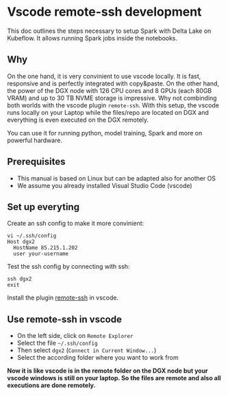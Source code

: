 # Vscode remote-ssh development

This doc outlines the steps necessary to setup Spark with Delta Lake on Kubeflow. It allows running Spark jobs inside the notebooks.

## Why

On the one hand, it is very convinient to use vscode locally. It is fast, responsive and is perfectly integrated with copy&paste. On the other hand, the power of the DGX node with 126 CPU cores and 8 GPUs (each 80GB VRAM) and up to 30 TB NVME storage is impressive. Why not combinding both worlds with the vscode plugin `remote-ssh`. With this setup, the vscode runs locally on your Laptop while the files/repo are located on DGX and everything is even executed on the DGX remotely.

You can use it for running python, model training, Spark and more on powerful hardware.

## Prerequisites

- This manual is based on Linux but can be adapted also for another OS
- We assume you already installed Visual Studio Code (vscode)

## Set up everyting

Create an ssh config to make it more convinient:
```
vi ~/.ssh/config
Host dgx2
  HostName 85.215.1.202
  user your-username
```

Test the ssh config by connecting with ssh:
```
ssh dgx2
exit
```

Install the plugin [remote-ssh](https://marketplace.visualstudio.com/items?itemName=ms-vscode-remote.remote-ssh) in vscode.

## Use remote-ssh in vscode

- On the left side, click on `Remote Explorer`
- Select the file `~/.ssh/config`
- Then select `dgx2` (`Connect in Current Window...`)
- Select the according folder where you want to work from

**Now it is like vscode is in the remote folder on the DGX node but your vscode windows is still on your laptop. So the files are remote and also all executions are done remotely.**